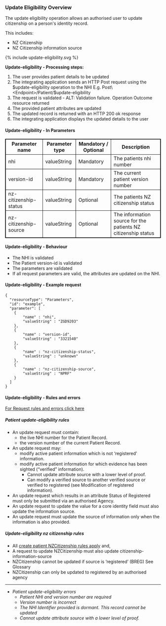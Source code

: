 ### Update Eligibility Overview

The update eligibility operation allows an authorised user to update citizenship on a person's identity record.

This includes:
* NZ Citizenship
* NZ Citizenship information source


<div>
{% include update-eligibility.svg %}
</div>

**Update-eligibility - Processing steps:**

1. The user provides patient details to be updated
2. The integrating application sends an HTTP Post request using the $update-eligibility operation to the NHI E.g. Post\<Endpoint>/Patient/$update-eligibility
3. The request is validated - ALT: Validation failure. Operation Outcome resource returned
4. The provided patient attributes are updated
5. The updated record is returned with an HTTP 200 ok response
6. The integrating application displays the updated details to the user


<h4>Update-eligibility - In Parameters</h4>
<table>
<style>
table, th, td {
  border: 1px solid black;
  border-collapse: collapse;
}
</style>
<tr><th> Parameter name </th>
<th> Parameter type </th>
<th> Mandatory / Optional </th>
<th> Description </th></tr>

<tr><td> nhi </td>
<td> valueString </td>
<td> Mandatory </td>
<td> The patients nhi number </td></tr>

<tr><td> version-id </td>
<td> valueString </td>
<td> Mandatory </td>
<td> The current patient version number </td></tr>

<tr><td> nz-citizenship-status </td>
<td> valueString </td>
<td> Optional </td>
<td> The patients NZ citizenship status </td></tr>

<tr><td> nz-citizenship-source </td>
<td> valueString </td>
<td> Optional </td>
<td> The information source for the patients NZ citizenship status </td></tr>
</table>

#### Update-eligibility - Behaviour
  * The NHI is validated
  * The Patient version-id is validated
  * The parameters are validated
  * If all request parameters are valid, the attributes are updated on the NHI.


#### Update-eligibility - Example request

```  
{
  "resourceType": "Parameters",
  "id": "example",
  "parameter": [
    {
        "name" : "nhi",
        "valueString" : "ZGD9203"
    },
    {
        "name" : "version-id",
        "valueString" : "3321540"
    },
    {
        "name" : "nz-citizenship-status",
        "valueString" : "unknown" 
    },
    {
        "name" : "nz-citizenship-source",
        "valueString" : "NPRF" 
    }
  ]
}
```

#### Update-eligibility - Rules and errors

[For Request rules and errors click here](/general.html#request-rules-and-errors)

##### Patient update-eligibility rules
* An update request must contain:
  * the live NHI number for the Patient Record.
  * the version number of the current Patient Record.
* An update request may:
  * modify active patient information which is not ‘registered’ information.
  * modify active patient information for which evidence has been sighted (“verified” information).
    *  Cannot update attribute source with a lower level of proof.
    *  Can modify a verified source to another verified source or verified to registered (see Modification of registered information).
* An update request which results in an attribute Status of Registered must only be submitted via an authorised Agency.
* An update request to update the value for a core identity field must also update the information source.
* An update request must update the source of information only when the information is also provided.

##### Update-eligibility nz citizenship rules
* All [create patient NZCitizenship rules apply](/createPatient.html#create-patient-nz-citizenship-rules) and,
* A request to update NZCitizenship must also update citizenship-information-source
* NZCitizenship cannot be updated if source is ‘registered’ (BREG) See Glossary
* NZCitizenship can only be updated to registered by an authorised agency


---

    
* _Patient update-eligibility errors_
  * _Patient NHI and version number are required_
  * _Version number is incorrect_
  * _The NHI Identifier provided is dormant. This record cannot be updated_
  * _Cannot update attribute source with a lower level of proof._
